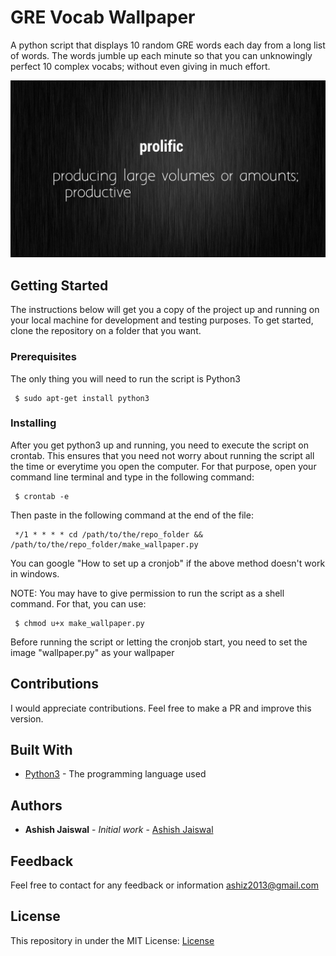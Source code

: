 # GRE Vocab Wallpaper

A python script that displays 10 random GRE words each day from a long list of words. The words jumble up each minute so that you can unknowingly perfect 10 complex vocabs; without even giving in much effort.

![alt text](https://github.com/asheeshcric/gre-vocab-wallpaper/blob/master/wallpaper.jpg)


## Getting Started

The instructions below will get you a copy of the project up and running on your local machine for development and testing purposes. To get started, clone the repository on a folder that you want.

### Prerequisites

The only thing you will need to run the script is Python3

```
 $ sudo apt-get install python3
```

### Installing

After you get python3 up and running, you need to execute the script on crontab. This ensures that you need not worry about running the script all the time or everytime you open the computer.
For that purpose, open your command line terminal and type in the following command:

```
 $ crontab -e
```

Then paste in the following command at the end of the file:

```
 */1 * * * * cd /path/to/the/repo_folder && /path/to/the/repo_folder/make_wallpaper.py
```
You can google "How to set up a cronjob" if the above method doesn't work in windows.

NOTE: You may have to give permission to run the script as a shell command. For that, you can use:

```
 $ chmod u+x make_wallpaper.py
```

Before running the script or letting the cronjob start, you need to set the image "wallpaper.py" as your wallpaper

## Contributions

I would appreciate contributions. Feel free to make a PR and improve this version.


## Built With

* [Python3](https://docs.python.org/3/) - The programming language used


## Authors

* **Ashish Jaiswal** - *Initial work* - [Ashish Jaiswal](http://jashish.com.np)

## Feedback

Feel free to contact for any feedback or information <ashiz2013@gmail.com>

## License

This repository in under the MIT License: [License](https://github.com/asheeshcric/gre-vocab-wallpaper/blob/master/LICENSE)
